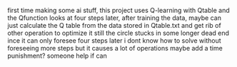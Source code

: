 first time making some ai stuff,
this project uses Q-learning with Qtable and the Qfunction looks at four steps later,
after training the data, maybe can just calculate the Q table from the data stored in Qtable.txt and get rib of other operation to optimize it
still the circle stucks in some longer dead end ince it can only foresee four steps later
i dont know how to solve without foreseeing more steps but it causes a lot of operations
maybe add a time punishment?
someone help if can
